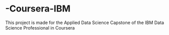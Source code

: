 # -Coursera-IBM
This project is made for the Applied Data Science Capstone of the IBM Data Science Professional in Coursera
